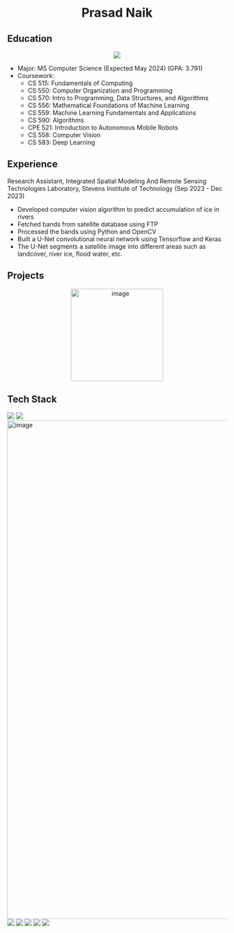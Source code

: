 # <p align = "center">Prasad Naik</p>

## Education

<p align = "center"><img src = "https://github.com/naik24/naik24/assets/69704762/6d6241eb-bbc8-4cec-94e8-03f0f0e807e2"></p> 

- Major: MS Computer Science (Expected May 2024) (GPA: 3.791)
- Coursework:
  - CS 515: Fundamentals of Computing
  - CS 550: Computer Organization and Programming
  - CS 570: Intro to Programming, Data Structures, and Algorithms
  - CS 556: Mathematical Foundations of Machine Learning
  - CS 559: Machine Learning Fundamentals and Applications
  - CS 590: Algorithms
  - CPE 521: Introduction to Autonomous Mobile Robots
  - CS 558: Computer Vision
  - CS 583: Deep Learning
 
## Experience

Research Assistant, Integrated Spatial Modeling And Remote Sensing Technologies Laboratory, Stevens Institute of Technology (Sep 2023 - Dec 2023)
  - Developed computer vision algorithm to predict accumulation of ice in rivers
  - Fetched bands from satellite database using FTP
  - Processed the bands using Python and OpenCV
  - Built a U-Net convolutional neural network using Tensorflow and Keras
  - The U-Net segments a satellite image into different areas such as landcover, river ice, flood water, etc.

## Projects

<p align = "center">
<a href = "https://github.com/naik24/ImageProcessing-ComputerVision?tab=readme-ov-file#digital-image-processing"><img width="212" alt="image" src="https://github.com/naik24/naik24/assets/69704762/a7145ee0-3dff-4e85-ac11-9bfd0664f003"></a>
</p>

## Tech Stack
<img src = "https://github.com/naik24/naik24/assets/69704762/1a40f8b1-9fd7-4277-a226-00e484feb919">
<img src = "https://github.com/naik24/naik24/assets/69704762/c8558e6e-ae79-46c2-afe5-001a2e979c3f">
<img width="1145" alt="image" src="https://github.com/naik24/Semantic-Segmentation-for-Self-Driving-Cars/assets/69704762/9fbf2341-0bc8-43cd-88f9-eee3920d36d7">
<img src = "https://github.com/naik24/naik24/assets/69704762/6bee08c0-06ca-4b85-9bb7-4f0042e3fcc1"> <img src = "https://github.com/naik24/naik24/assets/69704762/690a14c1-a9a2-4b07-b981-017902c95d9e">
<img src = "https://github.com/naik24/naik24/assets/69704762/3dbc073d-2fc7-47a2-b611-d8503006bee7">

<img src = "https://github.com/naik24/naik24/assets/69704762/69f4de3a-c37a-49dd-aa69-0e966dc57e5c">
<img src = "https://github.com/naik24/naik24/assets/69704762/0e14758a-f68e-45a7-adb4-17e44932bbfa">






